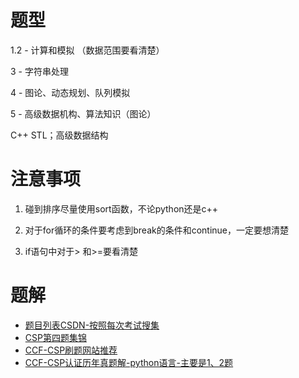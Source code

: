 # 题型
1.2 - 计算和模拟 （数据范围要看清楚）

3 - 字符串处理

4 - 图论、动态规划、队列模拟

5 - 高级数据机构、算法知识（图论）

C++ STL；高级数据结构

# 注意事项
1. 碰到排序尽量使用sort函数，不论python还是c++

2. 对于for循环的条件要考虑到break的条件和continue，一定要想清楚

3. if语句中对于> 和>=要看清楚

# 题解

- [题目列表CSDN-按照每次考试搜集](https://blog.csdn.net/wingrez/article/details/85111975)
- [CSP第四题集锦](https://blog.csdn.net/Chao_lin_/article/details/88758216)
- [CCF-CSP刷题网站推荐](https://blog.csdn.net/wu_xin1/article/details/100370518)
- [CCF-CSP认证历年真题解-python语言-主要是1、2题](https://blog.csdn.net/weixin_41706011/article/details/86594586)
